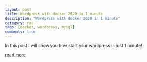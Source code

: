 ```yaml
---
layout: post
title: Wordpress with docker 2020 in 1 minute
description: "Wordpress with docker 2020 in 1 minute"
category: rad
tags: [docker, wordpress, mysql]
comments: true  
---
```


In this post I will show you how start your wordpress in just 1 minute!

[read more](https://medium.com/@jrichardsz.java/wordpress-with-docker-2020-in-1-minute-207f40b6bb0c)
